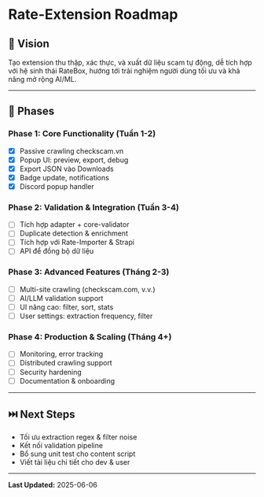 # Rate-Extension Roadmap

## 🎯 Vision
Tạo extension thu thập, xác thực, và xuất dữ liệu scam tự động, dễ tích hợp với hệ sinh thái RateBox, hướng tới trải nghiệm người dùng tối ưu và khả năng mở rộng AI/ML.

---

## 🚦 Phases

### Phase 1: Core Functionality (Tuần 1-2)
- [x] Passive crawling checkscam.vn
- [x] Popup UI: preview, export, debug
- [x] Export JSON vào Downloads
- [x] Badge update, notifications
- [x] Discord popup handler

### Phase 2: Validation & Integration (Tuần 3-4)
- [ ] Tích hợp adapter + core-validator
- [ ] Duplicate detection & enrichment
- [ ] Tích hợp với Rate-Importer & Strapi
- [ ] API để đồng bộ dữ liệu

### Phase 3: Advanced Features (Tháng 2-3)
- [ ] Multi-site crawling (checkscam.com, v.v.)
- [ ] AI/LLM validation support
- [ ] UI nâng cao: filter, sort, stats
- [ ] User settings: extraction frequency, filter

### Phase 4: Production & Scaling (Tháng 4+)
- [ ] Monitoring, error tracking
- [ ] Distributed crawling support
- [ ] Security hardening
- [ ] Documentation & onboarding

---

## ⏭️ Next Steps
- Tối ưu extraction regex & filter noise
- Kết nối validation pipeline
- Bổ sung unit test cho content script
- Viết tài liệu chi tiết cho dev & user

---

**Last Updated:** 2025-06-06
